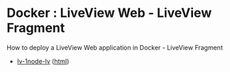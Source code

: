 # Docker : LiveView Web - LiveView Fragment

How to deploy a LiveView Web application in Docker - LiveView Fragment

* [lv-1node-lv](src/site/markdown/index.md) ([html](https://tibcosoftware.github.io/tibco-streaming-samples/10.4.1/docker/lv-1node/lv-1node-lv/))
